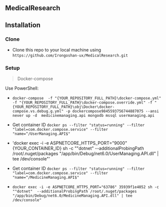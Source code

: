 ## MedicalResearch

## Installation

### Clone

- Clone this repo to your local machine using `https://github.com/Irongoshan-ux/MedicalResearch.git`

### Setup

> Docker-compose

Use PowerShell:

- `docker-compose  -f "{YOUR_REPOSITORY_FULL_PATH}\docker-compose.yml" -f "{YOUR_REPOSITORY_FULL_PATH}\docker-compose.override.yml" -f "{YOUR_REPOSITORY_FULL_PATH}\obj\Docker\docker-compose.vs.debug.g.yml" -p dockercompose9845593756744887075 --ansi never up -d  medicinemanaging.api mongodb mssql usermanaging.api`

- Get container ID `docker ps --filter "status=running" --filter "label=com.docker.compose.service" --filter "name=^/UserManaging.API$"`
- 'docker exec -i -e ASPNETCORE_HTTPS_PORT="9000" {YOUR_CONTAINER_ID} sh -c ""dotnet"  --additionalProbingPath /root/.nuget/packages  "/app/bin/Debug/net6.0/UserManaging.API.dll" | tee /dev/console"'

- Get container ID `docker ps --filter "status=running" --filter "label=com.docker.compose.service" --filter "name=^/MedicineManaging.API$"`
- `docker exec -i -e ASPNETCORE_HTTPS_PORT="63786" 35939f1e4052 sh -c ""dotnet"  --additionalProbingPath /root/.nuget/packages  "/app/bin/Debug/net6.0/MedicineManaging.API.dll" | tee /dev/console"`
